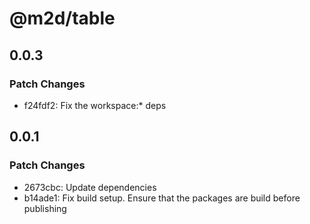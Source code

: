 # @m2d/table

## 0.0.3

### Patch Changes

- f24fdf2: Fix the workspace:\* deps

## 0.0.1

### Patch Changes

- 2673cbc: Update dependencies
- b14ade1: Fix build setup. Ensure that the packages are build before publishing
